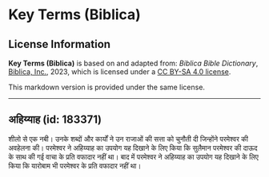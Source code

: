# Key Terms (Biblica)

## License Information

**Key Terms (Biblica)** is based on and adapted from: _Biblica Bible Dictionary_, [Biblica, Inc.](https://www.biblica.com/), 2023, which is licensed under a [CC BY-SA 4.0 license](https://creativecommons.org/licenses/by-sa/4.0/legalcode.en).

This markdown version is provided under the same license.



--------------------------------

## अहिय्याह (id: 183371)

शीलो से एक नबी। उनके शब्दों और कार्यों ने उन राजाओं की सत्ता को चुनौती दी जिन्होंने परमेश्वर की अवहेलना की। परमेश्वर ने अहिय्याह का उपयोग यह दिखाने के लिए किया कि सुलैमान परमेश्वर की दाऊद के साथ की गई वाचा के प्रति वफादार नहीं था। बाद में परमेश्वर ने अहिय्याह का उपयोग यह दिखाने के लिए किया कि यारोबाम भी परमेश्वर के प्रति वफादार नहीं था।


